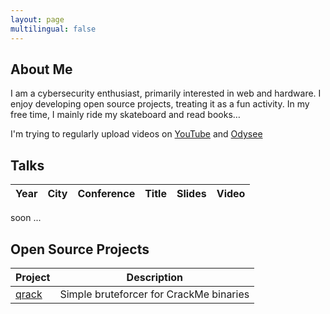 ```yaml
---
layout: page
multilingual: false
---
```


## About Me
I am a cybersecurity enthusiast, primarily interested in web and hardware. I enjoy developing open source projects, treating it as a fun activity. In my free time, I mainly ride my skateboard and read books…

I'm trying to regularly upload videos on [YouTube](https://www.youtube.com/@qrxnz9209) and [Odysee](https://odysee.com/@qrxnz:6?r=6t7UjNAVVT5zLF9LhSrzZZ479VWpVXrE)

## Talks
|Year         |City        |Conference  | Title      |Slides      |Video       |
| ----------- |----------- |----------- |----------- |----------- |----------- |

soon ...

## Open Source Projects
|Project      | Description |
| ----------- |-----------  |
| [qrack](https://github.com/qrxnz/qrack) | Simple bruteforcer for CrackMe binaries |

